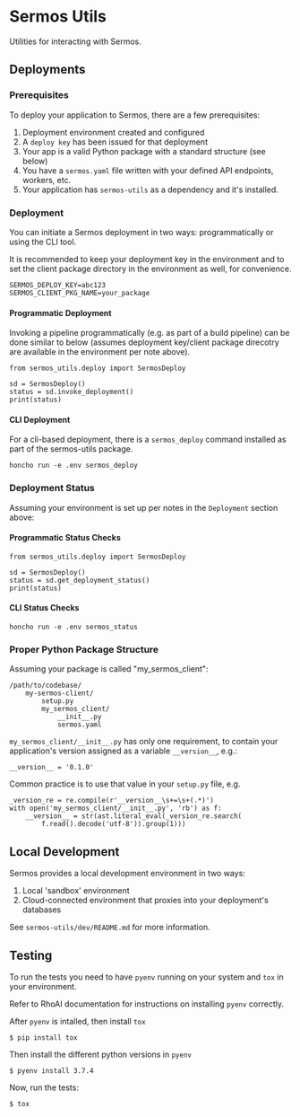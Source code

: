 # Sermos Utils

Utilities for interacting with Sermos.

## Deployments

### Prerequisites

To deploy your application to Sermos, there are a few prerequisites:

1. Deployment environment created and configured
1. A `deploy key` has been issued for that deployment
1. Your app is a valid Python package with a standard structure (see below)
1. You have a `sermos.yaml` file written with your defined API endpoints, workers, etc.
1. Your application has `sermos-utils` as a dependency and it's installed.

### Deployment

You can initiate a Sermos deployment in two ways: programmatically or using the
CLI tool.

It is recommended to keep your deployment key in the environment and to set the
client package directory in the environment as well, for convenience.

    SERMOS_DEPLOY_KEY=abc123
    SERMOS_CLIENT_PKG_NAME=your_package

#### Programmatic Deployment

Invoking a pipeline programmatically (e.g. as part of a build pipeline) can
be done similar to below (assumes deployment key/client package direcotry
are available in the environment per note above).

    from sermos_utils.deploy import SermosDeploy

    sd = SermosDeploy()
    status = sd.invoke_deployment()
    print(status)

#### CLI Deployment

For a cli-based deployment, there is a `sermos_deploy` command installed
as part of the sermos-utils package.

    honcho run -e .env sermos_deploy

### Deployment Status

Assuming your environment is set up per notes in the `Deployment` section above:

#### Programmatic Status Checks

    from sermos_utils.deploy import SermosDeploy

    sd = SermosDeploy()
    status = sd.get_deployment_status()
    print(status)

#### CLI Status Checks

    honcho run -e .env sermos_status

### Proper Python Package Structure

Assuming your package is called "my_sermos_client":

    /path/to/codebase/
        my-sermos-client/
            setup.py
            my_sermos_client/
                __init__.py
                sermos.yaml

`my_sermos_client/__init__.py` has only one requirement, to contain your
application's version assigned as a variable `__version__`, e.g.:

    __version__ = '0.1.0'

Common practice is to use that value in your `setup.py` file, e.g.

    _version_re = re.compile(r'__version__\s+=\s+(.*)')
    with open('my_sermos_client/__init__.py', 'rb') as f:
        __version__ = str(ast.literal_eval(_version_re.search(
            f.read().decode('utf-8')).group(1)))

## Local Development

Sermos provides a local development environment in two ways:

1. Local 'sandbox' environment
1. Cloud-connected environment that proxies into your deployment's databases

See `sermos-utils/dev/README.md` for more information.

## Testing

To run the tests you need to have `pyenv` running on your system and `tox` in
your environment.

Refer to RhoAI documentation for instructions on installing `pyenv` correctly.

After `pyenv` is intalled, then install `tox`

    $ pip install tox

Then install the different python versions in `pyenv`

    $ pyenv install 3.7.4

Now, run the tests:

    $ tox
